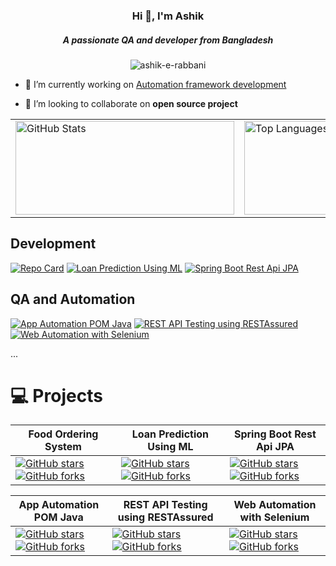 <h3 align="center">Hi 👋, I'm Ashik</h3>
<h5 align="center">A passionate QA and developer from Bangladesh</h5>

<p align="center"> <img src="https://komarev.com/ghpvc/?username=ashik-e-rabbani&label=Profile%20views&color=0e75b6&style=flat" alt="ashik-e-rabbani" /> </p>



- 🔭 I’m currently working on [Automation framework development](https://github.com/ashik-e-rabbani/Web-automation-with-selenium)

- 👯 I’m looking to collaborate on **open source project**

</p>

<table>
  <tr>
    <td>
      <img align="center" src="https://github-readme-stats.vercel.app/api?username=ashik-e-rabbani&show_icons=true&locale=en" alt="GitHub Stats" width="350" height="150" />
     </td>
    <td>
       <img align="left" src="https://github-readme-stats.vercel.app/api/top-langs?username=ashik-e-rabbani&show_icons=true&locale=en&layout=compact" alt="Top Languages" width="300" height="150" />
    </td>
    <td>
      <img align="center" src="https://github-readme-streak-stats.herokuapp.com/?user=ashik-e-rabbani" alt="GitHub Streak" width="350" height="150" />
    </td>
  </tr>
</table>

## Development
[default_repo]: https://github-readme-stats.vercel.app/api/pin/?username=ashik-e-rabbani&repo=food-ordering-system&cache_seconds=86400&theme=default
[![Repo Card](https://github-readme-stats.vercel.app/api/pin/?username=ashik-e-rabbani&repo=food-ordering-system&show_owner=false&show_icons=true&theme=default)](https://github.com/ashik-e-rabbani/food-ordering-system)
[![Loan Prediction Using ML](https://github-readme-stats.vercel.app/api/pin/?username=ashik-e-rabbani&repo=Loan-Prediction-Using-Machine-Learning&show_owner=false&show_icons=true&theme=default)](https://github.com/ashik-e-rabbani/Loan-Prediction-Using-Machine-Learning)
[![Spring Boot Rest Api JPA](https://github-readme-stats.vercel.app/api/pin/?username=ashik-e-rabbani&repo=Spring-Boot-Rest-Api-JPA&show_owner=false&show_icons=true&theme=default)](https://github.com/ashik-e-rabbani/Spring-Boot-Rest-Api-JPA)
## QA and Automation
[![App Automation POM Java](https://github-readme-stats.vercel.app/api/pin/?username=ashik-e-rabbani&repo=App-automation-POM-java&show_owner=true&show_icons=true&theme=radical)](https://github.com/ashik-e-rabbani/App-automation-POM-java)
[![REST API Testing using RESTAssured](https://github-readme-stats.vercel.app/api/pin/?username=ashik-e-rabbani&repo=REST-API-testing-using-RESTAssured&show_owner=true&show_icons=true&theme=radical)](https://github.com/ashik-e-rabbani/REST-API-testing-using-RESTAssured)
[![Web Automation with Selenium](https://github-readme-stats.vercel.app/api/pin/?username=ashik-e-rabbani&repo=Web-automation-with-selenium&show_owner=true&show_icons=true&theme=radical)](https://github.com/ashik-e-rabbani/Web-automation-with-selenium)

...
# 💻 Projects



| Food Ordering System                            | Loan Prediction Using ML                       | Spring Boot Rest Api JPA                        |
| ------------------------------------------------ | --------------------------------------------- | ----------------------------------------------- |
| [![GitHub stars](https://img.shields.io/github/stars/ashik-e-rabbani/food-ordering-system.svg?style=flat&logo=github&color=yellow)](https://github.com/ashik-e-rabbani/food-ordering-system/stargazers) [![GitHub forks](https://img.shields.io/github/forks/ashik-e-rabbani/food-ordering-system.svg?style=flat&logo=github&color=blue)](https://github.com/ashik-e-rabbani/food-ordering-system/network) | [![GitHub stars](https://img.shields.io/github/stars/ashik-e-rabbani/Loan-Prediction-Using-Machine-Learning.svg?style=flat&logo=github&color=yellow)](https://github.com/ashik-e-rabbani/Loan-Prediction-Using-Machine-Learning/stargazers) [![GitHub forks](https://img.shields.io/github/forks/ashik-e-rabbani/Loan-Prediction-Using-Machine-Learning.svg?style=flat&logo=github&color=blue)](https://github.com/ashik-e-rabbani/Loan-Prediction-Using-Machine-Learning/network) | [![GitHub stars](https://img.shields.io/github/stars/ashik-e-rabbani/Spring-Boot-Rest-Api-JPA.svg?style=flat&logo=github&color=yellow)](https://github.com/ashik-e-rabbani/Spring-Boot-Rest-Api-JPA/stargazers) [![GitHub forks](https://img.shields.io/github/forks/ashik-e-rabbani/Spring-Boot-Rest-Api-JPA.svg?style=flat&logo=github&color=blue)](https://github.com/ashik-e-rabbani/Spring-Boot-Rest-Api-JPA/network) |



| App Automation POM Java                          | REST API Testing using RESTAssured              | Web Automation with Selenium                   |
| ------------------------------------------------ | ---------------------------------------------- | ----------------------------------------------- |
| [![GitHub stars](https://img.shields.io/github/stars/ashik-e-rabbani/App-automation-POM-java.svg?style=flat&logo=github&color=yellow)](https://github.com/ashik-e-rabbani/App-automation-POM-java/stargazers) [![GitHub forks](https://img.shields.io/github/forks/ashik-e-rabbani/App-automation-POM-java.svg?style=flat&logo=github&color=blue)](https://github.com/ashik-e-rabbani/App-automation-POM-java/network) | [![GitHub stars](https://img.shields.io/github/stars/ashik-e-rabbani/REST-API-testing-using-RESTAssured.svg?style=flat&logo=github&color=yellow)](https://github.com/ashik-e-rabbani/REST-API-testing-using-RESTAssured/stargazers) [![GitHub forks](https://img.shields.io/github/forks/ashik-e-rabbani/REST-API-testing-using-RESTAssured.svg?style=flat&logo=github&color=blue)](https://github.com/ashik-e-rabbani/REST-API-testing-using-RESTAssured/network) | [![GitHub stars](https://img.shields.io/github/stars/ashik-e-rabbani/Web-automation-with-selenium.svg?style=flat&logo=github&color=yellow)](https://github.com/ashik-e-rabbani/Web-automation-with-selenium/stargazers) [![GitHub forks](https://img.shields.io/github/forks/ashik-e-rabbani/Web-automation-with-selenium.svg?style=flat&logo=github&color=blue)](https://github.com/ashik-e-rabbani/Web-automation-with-selenium/network) |



